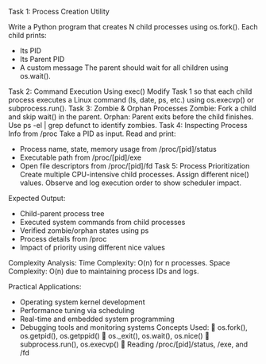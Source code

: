 Task 1: Process Creation Utility


Write a Python program that creates N child processes using os.fork(). Each child prints:
- Its PID
- Its Parent PID
- A custom message
The parent should wait for all children using os.wait().



Task 2: Command Execution Using exec()
Modify Task 1 so that each child process executes a Linux command (ls, date, ps, etc.) using os.execvp() or subprocess.run().
Task 3: Zombie & Orphan Processes
Zombie: Fork a child and skip wait() in the parent.
Orphan: Parent exits before the child finishes.
Use ps -el | grep defunct to identify zombies.
Task 4: Inspecting Process Info from /proc
Take a PID as input. Read and print:
- Process name, state, memory usage from /proc/[pid]/status
- Executable path from /proc/[pid]/exe
- Open file descriptors from /proc/[pid]/fd
Task 5: Process Prioritization
Create multiple CPU-intensive child processes. Assign different nice() values. Observe and log execution order to show scheduler impact.

Expected Output:

- Child-parent process tree
- Executed system commands from child processes
- Verified zombie/orphan states using ps
- Process details from /proc
- Impact of priority using different nice values

Complexity Analysis:
Time Complexity: O(n) for n processes.
Space Complexity: O(n) due to maintaining process IDs and logs.

Practical Applications:
- Operating system kernel development
- Performance tuning via scheduling
- Real-time and embedded system programming
- Debugging tools and monitoring systems
Concepts Used:
	os.fork(), os.getpid(), os.getppid()
	os._exit(), os.wait(), os.nice()
	subprocess.run(), os.execvp()
	Reading /proc/[pid]/status, /exe, and /fd
